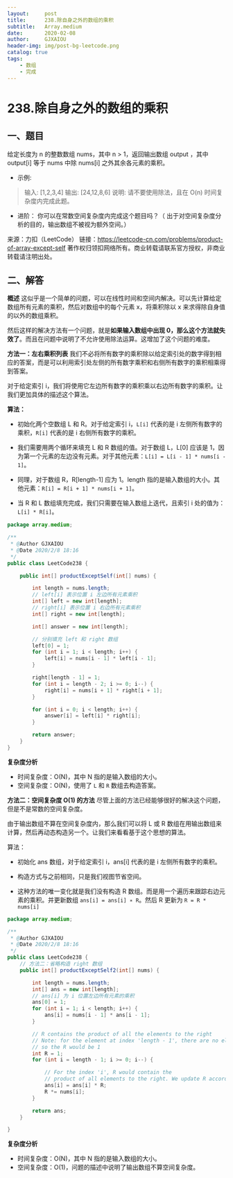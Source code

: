 ```yaml
---
layout:     post
title:      238.除自身之外的数组的乘积
subtitle:   Array.medium
date:       2020-02-08
author:     GJXAIOU
header-img: img/post-bg-leetcode.png
catalog: true
tags:
    - 数组
	- 完成
---
```


# 238.除自身之外的数组的乘积

## 一、题目

给定长度为 n 的整数数组 nums，其中 n > 1，返回输出数组 output ，其中 output[i] 等于 nums 中除 nums[i] 之外其余各元素的乘积。

- 示例:

> 输入: [1,2,3,4]
> 输出: [24,12,8,6]
> 说明: 请不要使用除法，且在 O(n) 时间复杂度内完成此题。



- 进阶：
    你可以在常数空间复杂度内完成这个题目吗？（ 出于对空间复杂度分析的目的，输出数组不被视为额外空间。）

来源：力扣（LeetCode）
链接：https://leetcode-cn.com/problems/product-of-array-except-self
著作权归领扣网络所有。商业转载请联系官方授权，非商业转载请注明出处。

## 二、解答

**概述**
这似乎是一个简单的问题，可以在线性时间和空间内解决。可以先计算给定数组所有元素的乘积，然后对数组中的每个元素 x，将乘积除以 x 来求得除自身值的以外的数组乘积。

然后这样的解决方法有一个问题，就是**如果输入数组中出现 0，那么这个方法就失效了**。而且在问题中说明了不允许使用除法运算。这增加了这个问题的难度。

**方法一：左右乘积列表**
我们不必将所有数字的乘积除以给定索引处的数字得到相应的答案，而是可以利用索引处左侧的所有数字乘积和右侧所有数字的乘积相乘得到答案。

对于给定索引 i，我们将使用它左边所有数字的乘积乘以右边所有数字的乘积。让我们更加具体的描述这个算法。

**算法：**

- 初始化两个空数组 L 和 R。对于给定索引 i，`L[i]` 代表的是 i 左侧所有数字的乘积，`R[i]` 代表的是 i 右侧所有数字的乘积。

- 我们需要用两个循环来填充 L 和 R 数组的值。对于数组 L，L[0] 应该是 1，因为第一个元素的左边没有元素。对于其他元素：`L[i] = L[i - 1] * nums[i - 1]`。

- 同理，对于数组 R，R[length-1] 应为 1。length 指的是输入数组的大小。其他元素：`R[i] = R[i + 1] * nums[i + 1]`。

- 当 R 和 L 数组填充完成，我们只需要在输入数组上迭代，且索引 i 处的值为：`L[i] * R[i]`。
    

```java
package array.medium;

/**
 * @Author GJXAIOU
 * @Date 2020/2/8 18:16
 */
public class LeetCode238 {

    public int[] productExceptSelf(int[] nums) {

        int length = nums.length;
        // left[i] 表示位置 i 左边所有元素乘积
        int[] left = new int[length];
        // right[i] 表示位置 i 右边所有元素乘积
        int[] right = new int[length];

        int[] answer = new int[length];

        // 分别填充 left 和 right 数组
        left[0] = 1;
        for (int i = 1; i < length; i++) {
            left[i] = nums[i - 1] * left[i - 1];
        }

        right[length - 1] = 1;
        for (int i = length - 2; i >= 0; i--) {
            right[i] = nums[i + 1] * right[i + 1];
        }

        for (int i = 0; i < length; i++) {
            answer[i] = left[i] * right[i];
        }

        return answer;
    }
}

```

**复杂度分析**

- 时间复杂度：O(N)，其中 N 指的是输入数组的大小。
- 空间复杂度：O(N)，使用了 `L` 和 `R` 数组去构造答案。



**方法二：空间复杂度 O(1) 的方法**
尽管上面的方法已经能够很好的解决这个问题，但是不是常数的空间复杂度。

由于输出数组不算在空间复杂度内，那么我们可以将 L 或 R 数组在用输出数组来计算，然后再动态构造另一个。让我们来看看基于这个思想的算法。

算法：

- 初始化 ans 数组，对于给定索引 i，ans[i] 代表的是 i 左侧所有数字的乘积。

- 构造方式与之前相同，只是我们视图节省空间。

- 这种方法的唯一变化就是我们没有构造 R 数组。而是用一个遍历来跟踪右边元素的乘积。并更新数组 `ans[i] = ans[i] ∗ R`。然后 R 更新为 `R = R * nums[i]`

```java
package array.medium;

/**
 * @Author GJXAIOU
 * @Date 2020/2/8 18:16
 */
public class LeetCode238 {
    // 方法二：省略构造 right 数组
    public int[] productExceptSelf2(int[] nums) {

        int length = nums.length;
        int[] ans = new int[length];
        // ans[i] 为 i 位置左边所有元素的乘积
        ans[0] = 1;
        for (int i = 1; i < length; i++) {
            ans[i] = nums[i - 1] * ans[i - 1];
        }

        // R contains the product of all the elements to the right
        // Note: for the element at index 'length - 1', there are no elements to the right,
        // so the R would be 1
        int R = 1;
        for (int i = length - 1; i >= 0; i--) {

            // For the index 'i', R would contain the
            // product of all elements to the right. We update R accordingly
            ans[i] = ans[i] * R;
            R *= nums[i];
        }

        return ans;
    }

}

```

**复杂度分析**

- 时间复杂度：O(N)，其中  N  指的是输入数组的大小。
- 空间复杂度：O(1)，问题的描述中说明了输出数组不算空间复杂度。